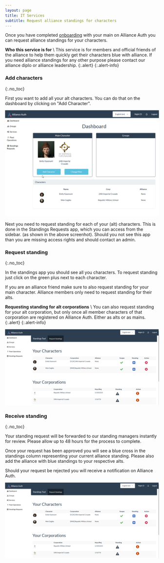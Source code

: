 ```yaml
---
layout: page
title: IT Services
subtitle: Request alliance standings for characters
---
```


Once you have completed [onboarding](/howto/onboarding) with your main on Alliance Auth you can request alliance standings for your characters.

**Who this service is for** \\
This service is for members and official friends of the alliance to help them quickly get their characters blue with alliance. If you need alliance standings  for any other purpose please contact our alliance diplo or alliance leadership.
{:.alert}
{:.alert-info}

### Add characters
{:.no_toc}

First you want to add all your alt characters. You can do that on the dashboard by clicking on "Add Character".

![Add chars](/img/standings01.png)

Next you need to request standing for each of your (alt) characters. This is done in the Standings Requests app, which you can access from the sidebar. (as shown in the above screenhot). Should you not see this app than you are missing access rights and should contact an admin.

### Request standing
{:.no_toc}

In the standings app you should see all you characters. To request standing just click on the green plus next to each character.

If you are an alliance friend make sure to also request standing for your main character. Alliance members only need to request standing for their alts.

**Requesting standing for alt corporations** \\
You can also request standing for your alt corporation, but only once all member characters of that corporation are registered on Alliance Auth. Either as alts or as mains.
{:.alert}
{:.alert-info}

![Request standing](/img/standings99.png)

### Receive standing
{:.no_toc}

Your standing request will be forwarded to our standing managers instantly for review. Please allow up to 48 hours for the process to complete.

Once your request has been approved you will see a blue cross in the standings column representing your current alliance standing. Please also add the alliance with blue standings to your respective alts.

Should your request be rejected you will receive a notification on Alliance Auth.

![Request standing](/img/standings99.png)
